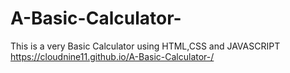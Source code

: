# A-Basic-Calculator-
This is a very Basic Calculator using HTML,CSS and JAVASCRIPT
 https://cloudnine11.github.io/A-Basic-Calculator-/
